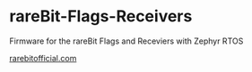 # rareBit-Flags-Receivers
 Firmware for the rareBit Flags and Receviers with Zephyr RTOS

[rarebitofficial.com](url)
